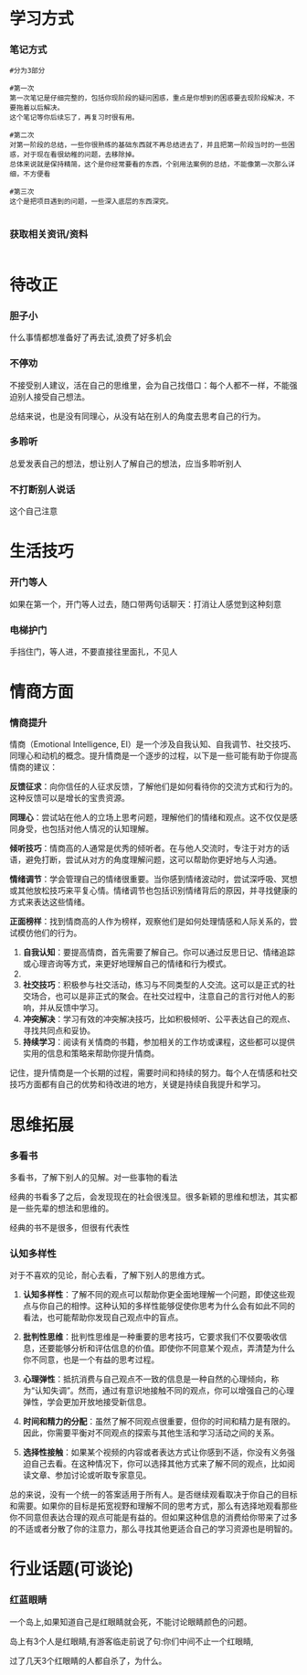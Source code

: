 # 学习方式

### 笔记方式

```mysql
#分为3部分

#第一次
第一次笔记是仔细完整的，包括你现阶段的疑问困惑，重点是你想到的困惑要去现阶段解决，不要拖着以后解决。
这个笔记等你后续忘了，再复习时很有用。

#第二次
对第一阶段的总结，一些你很熟练的基础东西就不再总结进去了，并且把第一阶段当时的一些困惑，对于现在看很幼稚的问题，去移除掉。
总体来说就是保持精简，这个是你经常要看的东西，个别用法案例的总结，不能像第一次那么详细，不方便看

#第三次
这个是把项目遇到的问题，一些深入底层的东西深究。


```



### 获取相关资讯/资料

```mysql

```





# 待改正

### 胆子小

什么事情都想准备好了再去试,浪费了好多机会

### 不停劝

不接受别人建议，活在自己的思维里，会为自己找借口：每个人都不一样，不能强迫别人接受自己想法。

总结来说，也是没有同理心，从没有站在别人的角度去思考自己的行为。

### 多聆听

总爱发表自己的想法，想让别人了解自己的想法，应当多聆听别人

### 不打断别人说话

这个自己注意



# 生活技巧

### 开门等人

如果在第一个，开门等人过去，随口带两句话聊天：打消让人感觉到这种刻意

### 电梯护门

手挡住门，等人进，不要直接往里面扎，不见人





# 情商方面

### 情商提升

情商（Emotional Intelligence, EI）是一个涉及自我认知、自我调节、社交技巧、同理心和动机的概念。提升情商是一个逐步的过程，以下是一些可能有助于你提高情商的建议：

**反馈征求**：向你信任的人征求反馈，了解他们是如何看待你的交流方式和行为的。这种反馈可以是增长的宝贵资源。

**同理心**：尝试站在他人的立场上思考问题，理解他们的情绪和观点。这不仅仅是感同身受，也包括对他人情况的认知理解。

**倾听技巧**：情商高的人通常是优秀的倾听者。在与他人交流时，专注于对方的话语，避免打断，尝试从对方的角度理解问题，这可以帮助你更好地与人沟通。

**情绪调节**：学会管理自己的情绪很重要。当你感到情绪波动时，尝试深呼吸、冥想或其他放松技巧来平复心情。情绪调节也包括识别情绪背后的原因，并寻找健康的方式来表达这些情绪。

**正面榜样**：找到情商高的人作为榜样，观察他们是如何处理情感和人际关系的，尝试模仿他们的行为。

1. **自我认知**：要提高情商，首先需要了解自己。你可以通过反思日记、情绪追踪或心理咨询等方式，来更好地理解自己的情绪和行为模式。
2. 
3. **社交技巧**：积极参与社交活动，练习与不同类型的人交流。这可以是正式的社交场合，也可以是非正式的聚会。在社交过程中，注意自己的言行对他人的影响，并从反馈中学习。
4. **冲突解决**：学习有效的冲突解决技巧，比如积极倾听、公平表达自己的观点、寻找共同点和妥协。
5. **持续学习**：阅读有关情商的书籍，参加相关的工作坊或课程，这些都可以提供实用的信息和策略来帮助你提升情商。

记住，提升情商是一个长期的过程，需要时间和持续的努力。每个人在情感和社交技巧方面都有自己的优势和待改进的地方，关键是持续自我提升和学习。



# 思维拓展

### 多看书

多看书，了解下别人的见解。对一些事物的看法

经典的书看多了之后，会发现现在的社会很浅显。很多新颖的思维和想法，其实都是一些先辈的想法和思维的。

经典的书不是很多，但很有代表性





### 认知多样性

对于不喜欢的见论，耐心去看，了解下别人的思维方式。

1. **认知多样性**：了解不同的观点可以帮助你更全面地理解一个问题，即使这些观点与你自己的相悖。这种认知的多样性能够促使你思考为什么会有如此不同的看法，也可能帮助你发现自己观点中的盲点。

2. **批判性思维**：批判性思维是一种重要的思考技巧，它要求我们不仅要吸收信息，还要能够分析和评估信息的价值。即使你不同意某个观点，弄清楚为什么你不同意，也是一个有益的思考过程。

3. **心理弹性**：抵抗消费与自己观点不一致的信息是一种自然的心理倾向，称为“认知失调”。然而，通过有意识地接触不同的观点，你可以增强自己的心理弹性，学会更加开放地接受新信息。

4. **时间和精力的分配**：虽然了解不同观点很重要，但你的时间和精力是有限的。因此，你需要平衡对不同观点的探索与其他生活和学习活动之间的关系。

5. **选择性接触**：如果某个视频的内容或者表达方式让你感到不适，你没有义务强迫自己去看。在这种情况下，你可以选择其他方式来了解不同的观点，比如阅读文章、参加讨论或听取专家意见。

总的来说，没有一个统一的答案适用于所有人。是否继续观看取决于你自己的目标和需要。如果你的目标是拓宽视野和理解不同的思考方式，那么有选择地观看那些你不同意但表达合理的观点可能是有益的。但如果这种信息的消费给你带来了过多的不适或者分散了你的注意力，那么寻找其他更适合自己的学习资源也是明智的。





# 行业话题(可谈论)

### 红蓝眼睛

一个岛上,如果知道自己是红眼睛就会死，不能讨论眼睛颜色的问题。

岛上有3个人是红眼睛,有游客临走前说了句:你们中间不止一个红眼睛,

过了几天3个红眼睛的人都自杀了，为什么。
